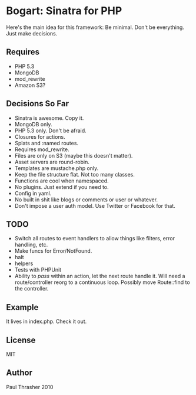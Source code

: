 
Bogart: Sinatra for PHP
=======================

Here's the main idea for this framework:
Be minimal. Don't be everything. Just make decisions.

Requires
--------

- PHP 5.3
- MongoDB
- mod_rewrite
- Amazon S3?

Decisions So Far
----------------

- Sinatra is awesome. Copy it.
- MongoDB only.
- PHP 5.3 only. Don't be afraid.
- Closures for actions.
- Splats and :named routes.
- Requires mod_rewrite.
- Files are only on S3 (maybe this doesn't matter).
- Asset servers are round-robin.
- Templates are mustache.php only.
- Keep the file structure flat. Not too many classes.
- Functions are cool when namespaced.
- No plugins. Just extend if you need to.
- Config in yaml.
- No built in shit like blogs or comments or user or whatever.
- Don't impose a user auth model. Use Twitter or Facebook for that.

TODO
----

- Switch all routes to event handlers to allow things like filters, error handling, etc.
- Make funcs for Error/NotFound.
- halt
- helpers
- Tests with PHPUnit
- Ability to *pass* within an action, let the next route handle it. Will need a route/controller reorg to a continuous loop. Possibly move Route::find to the controller.

Example
-------

It lives in index.php. Check it out.

License
-------

MIT

Author
------

Paul Thrasher 2010